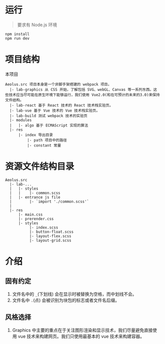# 运行
> 要求有 Node.js 环境


```
npm install
npm run dev
```

# 项目结构 
本项目
```
Aeolus.src 项目本身是一个非脚手架搭建的 webpack 项目。
  |- lab-graphics 从 CSS 开始，了解包括 SVG、webGL、Canvas 等一系列东西。这些技术应当尽可能在原生环境下能够运行，我们使用 Vue2.0(和在可预计的未来的3.0)来保持文件结构。
  |- lab-react 基于 React 技术的 React 技术栈实验页。
  |- lab-vue 基于 Vue 技术的 Vue 技术栈实验页。
  |- lab-build 测试 webpack 技术的实验页
  |- modules
  |   |- algo 基于 ECMAScript 实现的算法
  |- res
      |- index 导出目录
          |- path 项目中的路径
          |- constant 常量
```

# 资源文件结构目录
```
Aeolus.src
  |- lab-...
  |   |- styles
  |   |    |- common.scss
  |   |- entrance js file
  |        |- `import './common.scss'`
  |
  |- res
      |- main.css
      |- prerender.css
      |- styles
           |- index.scss
           |- button-float.scss
           |- layout-flex.scss
           |- layout-grid.scss
```

# 介绍
## 固有约定
1. 文件名中的 `_`(下划线) 会在显示时被替换为空格，而中划线不会。
2. 文件名中 `.`(点) 会被识别为块包的标志或者文件名后缀。
## 风格选择
1. Graphics 中主要的重点在于关注图形渲染和显示技术，我们尽量避免直接使用 vue 技术来构建网页。我们只使用最基本的 vue 技术来构建容器。
